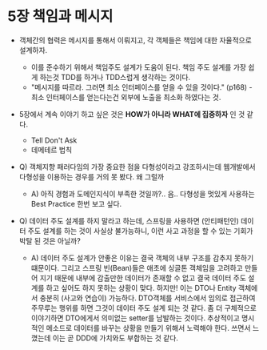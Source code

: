 # 5장 책임과 메시지

- 객체간의 협력은 메시지를 통해서 이뤄지고, 각 객체들은 책임에 대한 자율적으로 설계하자.
    - 이를 준수하기 위해서 책임주도 설계가 도움이 된다. 책임 주도 설계를 가장 쉽게 하는것 TDD를 하거나 TDD스럽게 생각하는 것이다.
    - "메시지를 따르라. 그러면 최소 인터페이스를 얻을 수 있을 것이다." (p168) - 최소 인터페이스를 얻는다는건 외부에 노출을 최소화 하였다는 것.

- 5장에서 계속 이야기 하고 싶은 것은 **HOW가 아니라 WHAT에 집중하자** 인 것 같다.
    - Tell Don't Ask
    - 데메테르 법칙
    
- Q) 객체지향 패러다임의 가장 중요한 점을 다형성이라고 강조하시는데 웹개발에서 다형성을 이용하는 경우를 거의 못 봤다. 왜 그럴까
    - A) 아직 경험과 도메인지식이 부족한 것일까?.. 음.. 다형성을 멋있게 사용하는 Best Practice 한번 보고 싶다.

- Q) 데이터 주도 설계를 하지 말라고 하는데, 스프링을 사용하면 (안티패턴인) 데이터 주도 설계를 하는 것이 사실상 불가능하니, 이런 사고 과정을 할 수 있는 기회가 박탈 된 것은 아닐까?
    - A) 데이터 주도 설계가 안좋은 이유는 결국 객체의 내부 구조를 감추지 못하기 떄문이다. 그리고 스프링 빈(Bean)들은 애초에 싱글톤 객체임을 고려하고 만들어 지기 때문에 내부에 감출만한 데이터가 존재할 수 없고 결국 데이터 주도 설계를 하고 싶어도 하지 못하는 상황이 맞다. 
    하지만! 이는 DTO나 Entity 객체에서 충분히 (사고와 연습이) 가능하다. DTO객체를 서비스에서 임의로 접근하여 주무루는 행위를 하면 그것이 데이터 주도 설계 되는 것 같다. 좀 더 구체적으로 이야기하면 DTO에게서 의미없는 setter를 남발하는 것이다. 추상적이고 명시적인 메소드로 데이터를 바꾸는 상황을 만들기 위해서 노력해야 한다. 쓰면서 느꼈는데 이는 곧 DDD에 가치와도 부합하는 것 같다.






